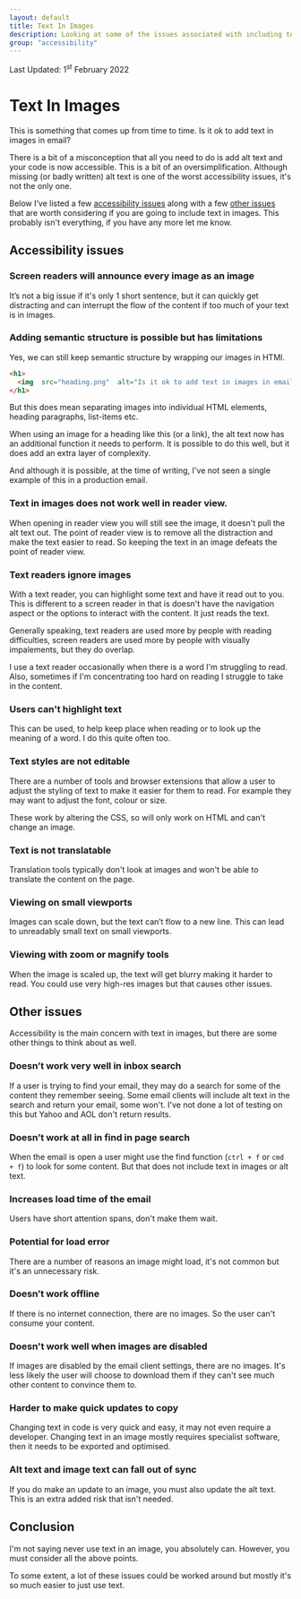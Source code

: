 ```yaml
---
layout: default
title: Text In Images
description: Looking at some of the issues associated with including text in images.
group: "accessibility"
--- 
```


<div  class="updated">Last Updated: <time  datetime="2022-02-01">1<sup>st</sup> February 2022</time></div>

# Text In Images
This is something that comes up from time to time. Is it ok to add text in images in email?

There is a bit of a misconception that all you need to do is add alt text and your code is now accessible. This is a bit of an oversimplification. Although missing (or badly written) alt text is one of the worst accessibility issues, it's not the only one.

Below I’ve listed a few [accessibility issues](#accessibility-issues) along with a few [other issues](#other-issues) that are worth considering if you are going to include text in images. This probably isn't everything, if you have any more let me know.


## Accessibility issues


### Screen readers will announce every image as an image
It’s not a big issue if it's only 1 short sentence, but it can quickly get distracting and can interrupt the flow of the content if too much of your text is in images.


### Adding semantic structure is possible but has limitations
Yes, we can still keep semantic structure by wrapping our images in HTMl.


```html
<h1>
  <img  src="heading.png"  alt="Is it ok to add text in images in email?">
</h1>
```

But this does mean separating images into individual HTML elements, heading paragraphs, list-items etc.

When using an image for a heading like this (or a link), the alt text now has an additional function it needs to perform. It is possible to do this well, but it does add an extra layer of complexity.

And although it is possible, at the time of writing, I've not seen a single example of this in a production email.  

### Text in images does not work well in reader view.
When opening in reader view you will still see the image, it doesn't pull the alt text out. The point of reader view is to remove all the distraction and make the text easier to read. So keeping the text in an image defeats the point of reader view. 

### Text readers ignore images
With a text reader, you can highlight some text and have it read out to you. This is different to a screen reader in that is doesn't have the navigation aspect or the options to interact with the content. It just reads the text. 

Generally speaking, text readers are used more by people with reading difficulties, screen readers are used more by people with visually impalements, but they do overlap.

I use a text reader occasionally when there is a word I'm struggling to read. Also, sometimes if I'm concentrating too hard on reading I struggle to take in the content.

### Users can't highlight text
This can be used, to help keep place when reading or to look up the meaning of a word. I do this quite often too.

### Text styles are not editable
There are a number of tools and browser extensions that allow a user to adjust the styling of text to make it easier for them to read. For example they may want to adjust the font, colour or size.   

These work by altering the CSS, so will only work on HTML and can't change an image.

### Text is not translatable
Translation tools typically don't look at images and won't be able to translate the content on the page.

### Viewing on small viewports
Images can scale down, but the text can’t flow to a new line. This can lead to unreadably small text on small viewports.

### Viewing with zoom or magnify tools
When the image is scaled up, the text will get blurry making it harder to read. You could use very high-res images but that causes other issues.

  

## Other issues

Accessibility is the main concern with text in images, but there are some other things to think about as well.

### Doesn’t work very well in inbox search
If a user is trying to find your email, they may do a search for some of the content they remember seeing. Some email clients will include alt text in the search and return your email, some won't. I've not done a lot of testing on this but Yahoo and AOL don't return results.

### Doesn’t work at all in find in page search
When the email is open a user might use the find function (`ctrl + f` or `cmd + f`) to look for some content. But that does not include text in images or alt text.

### Increases load time of the email
Users have short attention spans, don't make them wait.

### Potential for load error
There are a number of reasons an image might load, it's not common but it's an unnecessary risk.

### Doesn’t work offline
If there is no internet connection, there are no images. So the user can't consume your content.

### Doesn't work well when images are disabled
If images are disabled by the email client settings, there are no images. It's less likely the user will choose to download them if they can't see much other content to convince them to.

### Harder to make quick updates to copy
Changing text in code is very quick and easy, it may not even require a developer. Changing text in an image mostly requires specialist software, then it needs to be exported and optimised.

### Alt text and image text can fall out of sync
If you do make an update to an image, you must also update the alt text. This is an extra added risk that isn't needed.

## Conclusion
I'm not saying never use text in an image, you absolutely can. However, you must consider all the above points. 

To some extent, a lot of these issues could be worked around but mostly it's so much easier to just use text.
